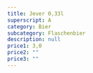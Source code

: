 ```yaml
---
title: Jever 0,33l
superscript: A
category: Bier
subcategory: Flaschenbier
description: null
price1: 3,0
price2: ""
price3: ""
---
```

